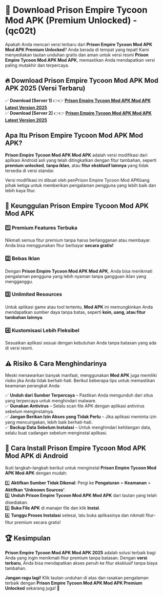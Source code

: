 

# 🎯 Download Prison Empire Tycoon Mod APK (Premium Unlocked) -  (qc02t) 

Apakah Anda mencari versi terbaru dari **Prison Empire Tycoon Mod APK Mod APK Premium Unlocked**? Anda berada di tempat yang tepat! Kami menyediakan tautan unduhan gratis dan aman untuk versi resmi **Prison Empire Tycoon Mod APK Mod APK**, memastikan Anda mendapatkan versi paling mutakhir dan terpercaya.

## 🔥 Download Prison Empire Tycoon Mod APK Mod APK 2025 (Versi Terbaru)

✅ **Download [Server 1]** 👉👉 [**Prison Empire Tycoon Mod APK Mod APK Latest Version 2025**](https://apkcomod.com?title=Prison_Empire_Tycoon_Mod_APK)  
✅ **Download [Server 2]** 👉👉 [**Prison Empire Tycoon Mod APK Mod APK Latest Version 2025**](https://apkcomod.com?title=Prison_Empire_Tycoon_Mod_APK)  

## Apa Itu Prison Empire Tycoon Mod APK Mod APK?

**Prison Empire Tycoon Mod APK Mod APK** adalah versi modifikasi dari aplikasi Android asli yang telah ditingkatkan dengan fitur tambahan, seperti **premium unlocked**, **tanpa iklan**, atau **fitur eksklusif lainnya** yang tidak tersedia di versi standar.

Versi modifikasi ini dibuat oleh penPrison Empire Tycoon Mod APKbang pihak ketiga untuk memberikan pengalaman pengguna yang lebih baik dan lebih kaya fitur.

## 🎯 Keunggulan Prison Empire Tycoon Mod APK Mod APK

### 1️⃣ Premium Features Terbuka
Nikmati semua fitur premium tanpa harus berlangganan atau membayar. Anda bisa menggunakan fitur berbayar **secara gratis!**

### 2️⃣ Bebas Iklan
Dengan **Prison Empire Tycoon Mod APK Mod APK**, Anda bisa menikmati pengalaman pengguna yang lebih nyaman tanpa gangguan iklan yang mengganggu.

### 3️⃣ Unlimited Resources
Untuk aplikasi game atau tool tertentu, **Mod APK** ini memungkinkan Anda mendapatkan sumber daya tanpa batas, seperti **koin, uang, atau fitur tambahan lainnya**.

### 4️⃣ Kustomisasi Lebih Fleksibel
Sesuaikan aplikasi sesuai dengan kebutuhan Anda tanpa batasan yang ada di versi resmi.

## ⚠️ Risiko & Cara Menghindarinya

Meski menawarkan banyak manfaat, menggunakan **Mod APK** juga memiliki risiko jika Anda tidak berhati-hati. Berikut beberapa tips untuk memastikan keamanan perangkat Anda:

✅ **Unduh dari Sumber Terpercaya** – Pastikan Anda mengunduh dari situs yang terpercaya untuk menghindari malware.  
✅ **Gunakan Antivirus** – Selalu scan file APK dengan aplikasi antivirus sebelum menginstalnya.  
✅ **Jangan Berikan Izin Akses yang Tidak Perlu** – Jika aplikasi meminta izin yang mencurigakan, lebih baik berhati-hati.  
✅ **Backup Data Sebelum Instalasi** – Untuk menghindari kehilangan data, selalu buat cadangan sebelum menginstal aplikasi.

## 📌 Cara Install Prison Empire Tycoon Mod APK Mod APK di Android

Ikuti langkah-langkah berikut untuk menginstal **Prison Empire Tycoon Mod APK Mod APK** dengan mudah:

1️⃣ **Aktifkan Sumber Tidak Dikenal**: Pergi ke **Pengaturan** > **Keamanan** > **Aktifkan 'Unknown Sources'**.  
2️⃣ **Unduh Prison Empire Tycoon Mod APK Mod APK** dari tautan yang telah disediakan.  
3️⃣ **Buka File APK** di manajer file dan klik **Instal**.  
4️⃣ **Tunggu Proses Instalasi** selesai, lalu buka aplikasinya dan nikmati fitur-fitur premium secara gratis!

## 🏆 Kesimpulan

**Prison Empire Tycoon Mod APK Mod APK 2025** adalah solusi terbaik bagi Anda yang ingin menikmati fitur premium tanpa batasan. Dengan **versi terbaru**, Anda bisa mendapatkan akses penuh ke fitur eksklusif tanpa biaya tambahan.

**Jangan ragu lagi!** Klik tautan unduhan di atas dan rasakan pengalaman terbaik dengan **Prison Empire Tycoon Mod APK Mod APK Premium Unlocked** sekarang juga! 🚀

